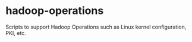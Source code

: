 # hadoop-operations
Scripts to support Hadoop Operations such as Linux kernel configuration, PKI, etc.
